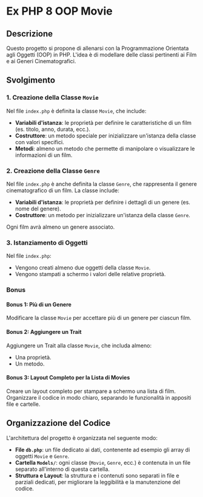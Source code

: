 # Ex PHP 8 OOP Movie

## Descrizione

Questo progetto si propone di allenarsi con la Programmazione Orientata agli Oggetti (OOP) in PHP. L'idea è di modellare delle classi pertinenti ai Film e ai Generi Cinematografici.

## Svolgimento

### 1. Creazione della Classe `Movie`

Nel file `index.php` è definita la classe `Movie`, che include:

- **Variabili d'istanza**: le proprietà per definire le caratteristiche di un film (es. titolo, anno, durata, ecc.).
- **Costruttore**: un metodo speciale per inizializzare un'istanza della classe con valori specifici.
- **Metodi**: almeno un metodo che permette di manipolare o visualizzare le informazioni di un film.

### 2. Creazione della Classe `Genre`

Nel file `index.php` è anche definita la classe `Genre`, che rappresenta il genere cinematografico di un film. La classe include:

- **Variabili d'istanza**: le proprietà per definire i dettagli di un genere (es. nome del genere).
- **Costruttore**: un metodo per inizializzare un'istanza della classe `Genre`.

Ogni film avrà almeno un genere associato.

### 3. Istanziamento di Oggetti

Nel file `index.php`:

- Vengono creati almeno due oggetti della classe `Movie`.
- Vengono stampati a schermo i valori delle relative proprietà.

### Bonus

#### Bonus 1: Più di un Genere

Modificare la classe `Movie` per accettare più di un genere per ciascun film.

#### Bonus 2: Aggiungere un Trait

Aggiungere un Trait alla classe `Movie`, che includa almeno:

- Una proprietà.
- Un metodo.

#### Bonus 3: Layout Completo per la Lista di Movies

Creare un layout completo per stampare a schermo una lista di film. Organizzare il codice in modo chiaro, separando le funzionalità in appositi file e cartelle.

## Organizzazione del Codice

L'architettura del progetto è organizzata nel seguente modo:

- **File `db.php`**: un file dedicato ai dati, contenente ad esempio gli array di oggetti `Movie` e `Genre`.
- **Cartella `Models/`**: ogni classe (`Movie`, `Genre`, ecc.) è contenuta in un file separato all'interno di questa cartella.
- **Struttura e Layout**: la struttura e i contenuti sono separati in file e parziali dedicati, per migliorare la leggibilità e la manutenzione del codice.



